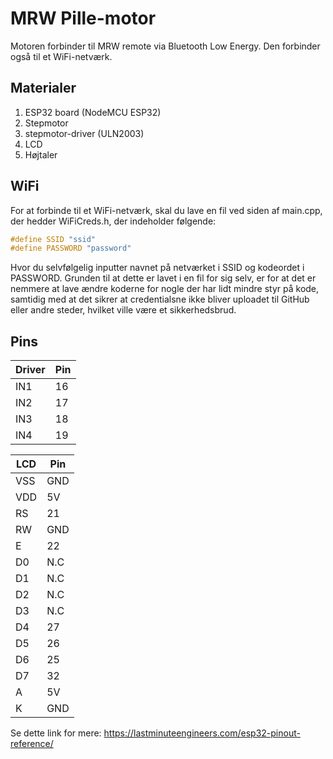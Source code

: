 # MRW Pille-motor
Motoren forbinder til MRW remote via Bluetooth Low Energy. Den forbinder også til et WiFi-netværk.

## Materialer
1. ESP32 board (NodeMCU ESP32)
1. Stepmotor  
1. stepmotor-driver (ULN2003)
1. LCD
1. Højtaler

## WiFi
For at forbinde til et WiFi-netværk, skal du lave en fil ved siden af main.cpp, der hedder WiFiCreds.h, der indeholder følgende:
```c++
#define SSID "ssid"
#define PASSWORD "password"
```
Hvor du selvfølgelig inputter navnet på netværket i SSID og kodeordet i PASSWORD.
Grunden til at dette er lavet i en fil for sig selv, er for at det er nemmere at lave ændre koderne for nogle der har lidt mindre styr
på kode, samtidig med at det sikrer at credentialsne ikke bliver uploadet til GitHub eller andre steder, hvilket ville være et sikkerhedsbrud.

## Pins
| Driver | Pin |
|--------|-----|
| IN1    | 16  |
| IN2    | 17  |
| IN3    | 18  |
| IN4    | 19  |

| LCD | Pin |
|-----|-----|
| VSS | GND |
| VDD | 5V  |
| RS  | 21  |
| RW  | GND |
| E   | 22  |
| D0  | N.C |
| D1  | N.C |
| D2  | N.C |
| D3  | N.C |
| D4  | 27  |
| D5  | 26  |
| D6  | 25  |
| D7  | 32  |
| A   | 5V  |
| K   | GND |

Se dette link for mere: https://lastminuteengineers.com/esp32-pinout-reference/
